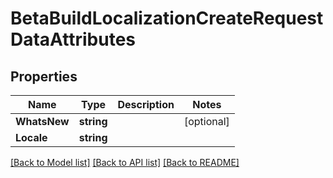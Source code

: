# BetaBuildLocalizationCreateRequestDataAttributes

## Properties

Name | Type | Description | Notes
------------ | ------------- | ------------- | -------------
**WhatsNew** | **string** |  | [optional] 
**Locale** | **string** |  | 

[[Back to Model list]](../README.md#documentation-for-models) [[Back to API list]](../README.md#documentation-for-api-endpoints) [[Back to README]](../README.md)


